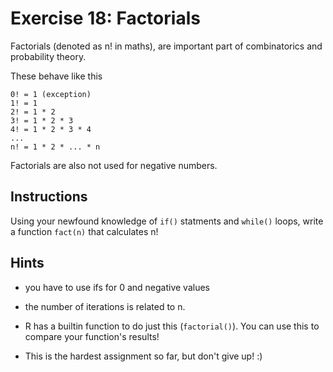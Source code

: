 # Exercise 18: Factorials

Factorials (denoted as n! in maths), are important part of combinatorics and probability theory.

These behave like this
```
0! = 1 (exception)
1! = 1
2! = 1 * 2
3! = 1 * 2 * 3
4! = 1 * 2 * 3 * 4
...
n! = 1 * 2 * ... * n
```

Factorials are also not used for negative numbers.

## Instructions

Using your newfound knowledge of `if()` statments and `while()` loops, write a function `fact(n)` that calculates n!

## Hints
- you have to use ifs for 0 and negative values
- the number of iterations is related to n.
- R has a builtin function to do just this (`factorial()`). You can use this to compare your function's results!

- This is the hardest assignment so far, but don't give up! :)

